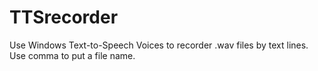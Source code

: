 # TTSrecorder
Use Windows Text-to-Speech Voices to recorder .wav files by text lines. Use comma to put a file name.

